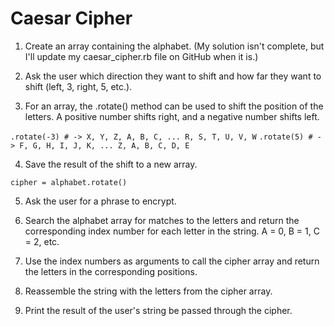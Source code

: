 # Caesar Cipher

1. Create an array containing the alphabet. (My solution isn't complete, but I'll update my caesar_cipher.rb file on GitHub when it is.)

2. Ask the user which direction they want to shift and how far they want to shift (left, 3, right, 5, etc.).

3. For an array, the .rotate() method can be used to shift the position of the letters. A positive number shifts right, and a negative number shifts left.

`.rotate(-3) # -> X, Y, Z, A, B, C, ... R, S, T, U, V, W`
`.rotate(5) # -> F, G, H, I, J, K, ... Z, A, B, C, D, E`

4. Save the result of the shift to a new array.

`cipher = alphabet.rotate()`

5. Ask the user for a phrase to encrypt.

6. Search the alphabet array for matches to the letters and return the corresponding index number for each letter in the string. A = 0, B = 1, C = 2, etc.

7. Use the index numbers as arguments to call the cipher array and return the letters in the corresponding positions.

8. Reassemble the string with the letters from the cipher array.

9. Print the result of the user's string be passed through the cipher.
